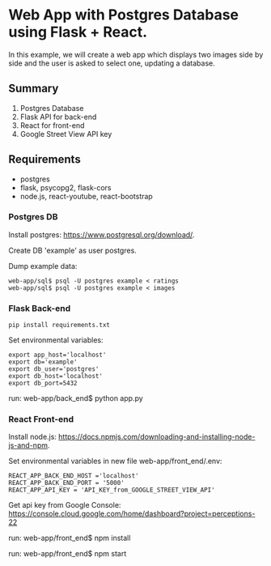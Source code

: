 # Web App with Postgres Database using Flask + React.
In this example, we will create a web app which displays two images side by side and the user is asked to select one, updating a database.

## Summary 
1. Postgres Database
2. Flask API for back-end
3. React for front-end
4. Google Street View API key

## Requirements
* postgres
* flask, psycopg2, flask-cors
* node.js, react-youtube, react-bootstrap
 
### Postgres DB
Install postgres: https://www.postgresql.org/download/.

Create DB 'example' as user postgres.

Dump example data:
```
web-app/sql$ psql -U postgres example < ratings
web-app/sql$ psql -U postgres example < images
```

### Flask Back-end
``` pip install requirements.txt ```

Set environmental variables:
```
export app_host='localhost'
export db='example'
export db_user='postgres'
export db_host='localhost'
export db_port=5432
```
run: web-app/back_end$ python app.py

### React Front-end
Install node.js: https://docs.npmjs.com/downloading-and-installing-node-js-and-npm.

Set environmental variables in new file web-app/front_end/.env:
```
REACT_APP_BACK_END_HOST ='localhost'
REACT_APP_BACK_END_PORT = '5000'
REACT_APP_API_KEY = 'API_KEY_from_GOOGLE_STREET_VIEW_API'
```
Get api key from Google Console: https://console.cloud.google.com/home/dashboard?project=perceptions-22

run: web-app/front_end$ npm install

run: web-app/front_end$ npm start



